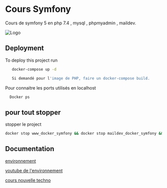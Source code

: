 # Cours Symfony

Cours de symfony 5 en php 7.4 , mysql , phpmyadmin , maildev.

![Logo](https://upload.wikimedia.org/wikipedia/commons/thumb/6/60/Symfony2.svg/1280px-Symfony2.svg.png)

## Deployment

To deploy this project run

```bash
   docker-compose up -d

   Si demandé pour l'image de PHP, faire un docker-compose build.
```

Pour connaitre les ports utilisés en localhost

```bash
  Docker ps
```

## pour tout stopper

stopper le project

```bash
docker stop www_docker_symfony && docker stop maildev_docker_symfony && docker stop phpmyadmin_docker_symfony && docker stop db_docker_symfony
```

## Documentation

[environnement](https://yoandev.co/un-environnement-de-d%C3%A9veloppement-symfony-5-avec-docker-et-docker-compose/)

[youtube de l'environnement](https://www.youtube.com/watch?v=tRI6KFNKfFo)

[cours nouvelle techno](https://www.youtube.com/watch?v=DBHs5iqxIPQ&list=PLBq3aRiVuwyyqbgym6fZcPSptUSmg9pkL)
